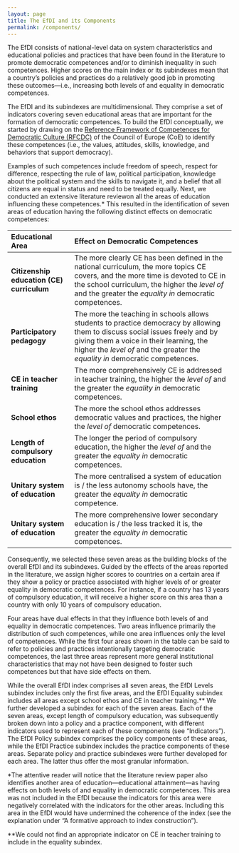 ```yaml
---
layout: page
title: The EfDI and its Components
permalink: /components/
---
```


The EfDI consists of national-level data on system characteristics and educational policies and practices that have been found in the literature to promote democratic competences and/or to diminish inequality in such competences. Higher scores on the main index or its subindexes mean that a country’s policies and practices do a relatively good job in promoting these outcomes—i.e., increasing both levels of and equality in democratic competences.

The EfDI and its subindexes are multidimensional. They comprise a set of indicators covering seven educational areas that are important for the formation of democratic competences. To build the EfDI conceptually, we started by drawing on the [Reference Framework of Competences for Democratic Culture (RFCDC)](https://www.coe.int/en/web/reference-framework-of-competences-for-democratic-culture) of the Council of Europe (CoE) to identify these competences (i.e., the values, attitudes, skills, knowledge, and behaviors that support democracy).

Examples of such competences include freedom of speech, respect for difference, respecting the rule of law, political participation, knowledge about the political system and the skills to navigate it, and a belief that all citizens are equal in status and need to be treated equally. Next, we conducted an extensive literature reviewon all the areas of education influencing these competences.* This resulted in the identification of seven areas of education having the following distinct effects on democratic competences:

| **Educational Area** | **Effect on Democratic Competences** |
| :------------------- | :----------------------------------- |
| **Citizenship education (CE) curriculum** | The more clearly CE has been defined in the national curriculum, the more topics CE covers, and the more time is devoted to CE in the school curriculum, the higher the *level of* and the greater the *equality in* democratic competences. |
| **Participatory pedagogy** | The more the teaching in schools allows students to practice democracy by allowing them to discuss social issues freely and by giving them a voice in their learning, the higher the *level of* and the greater the *equality in* democratic competences. |
| **CE in teacher training** | The more comprehensively CE is addressed in teacher training, the higher the *level of* and the greater the *equality in* democratic competences. |
| **School ethos** | The more the school ethos addresses democratic values and practices, the higher the *level of* democratic competences. |
| **Length of compulsory education** | The longer the period of compulsory education, the higher the *level of* and the greater the *equality in* democratic competences. |
| **Unitary system of education** | The more centralised a system of education is / the less autonomy schools have, the greater the *equality in* democratic competence. |
| **Unitary system of education** | The more comprehensive lower secondary education is / the less tracked it is, the greater the *equality in* democratic competences. |


Consequently, we selected these seven areas as the building blocks of the overall EfDI and its subindexes. Guided by the effects of the areas reported in the literature, we assign higher scores to countries on a certain area if they show a policy or practice associated with higher levels of or greater equality in democratic competences. For instance, if a country has 13 years of compulsory education, it will receive a higher score on this area than a country with only 10 years of compulsory education.

Four areas have dual effects in that they influence both levels of and equality in democratic competences. Two areas influence primarily the distribution of such competences, while one area influences only the level of competences. While the first four areas shown in the table can be said to refer to policies and practices intentionally targeting democratic competences, the last three areas represent more general institutional characteristics that may not have been designed to foster such competences but that have side effects on them.

While the overall EfDI index comprises all seven areas, the EfDI Levels subindex includes only the first five areas, and the EfDI Equality subindex includes all areas except school ethos and CE in teacher training.** We further developed a subindex for each of the seven areas. Each of the seven areas, except length of compulsory education, was subsequently broken down into a policy and a practice component, with different indicators used to represent each of these components (see “Indicators”). The EfDI Policy subindex comprises the policy components of these areas, while the EfDI Practice subindex includes the practice components of these areas. Separate policy and practice subindexes were further developed for each area. The latter thus offer the most granular information.

*The attentive reader will notice that the literature review paper also identifies another area of education—educational attainment—as having effects on both levels of and equality in democratic competences. This area was not included in the EfDI because the indicators for this area were negatively correlated with the indicators for the other areas. Including this area in the EfDI would have undermined the coherence of the index (see the explanation under “A formative approach to index construction”).

**We could not find an appropriate indicator on CE in teacher training to include in the equality subindex.
